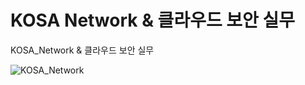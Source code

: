 # KOSA Network & 클라우드 보안 실무
KOSA_Network & 클라우드 보안 실무


![KOSA_Network](https://user-images.githubusercontent.com/54794815/163596047-baac3fa5-11ec-43aa-9cda-64e554a9a87d.jpg)


